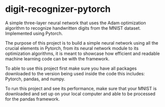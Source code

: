 # digit-recognizer-pytorch
A simple three-layer neural network that uses the Adam optimization algorithm to recognize handwritten digits from the MNIST dataset. Implemented using Pytorch. 

The purpose of this project is to build a simple neural network using all the crucial elements in Pytorch, from its neural network module to its optimization algorithms, it is meant to showcase how efficient and readable machine learning code can be with the framework.

To able to use this project first make sure you have all packages downloaded to the version being used inside the code
this includes: Pytorch, pandas, and numpy.

To run this project and see its performance, make sure that your MNIST is downloaded and set up on your local computer and able to be processed for the pandas framework.
